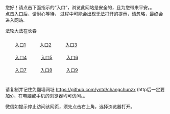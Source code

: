 您好！请点击下面指示的“入口”，浏览此网站是安全的，且为您带来平安。。 <br/>
点击入口后，请耐心等待， 过程中可能会出现无法打开的提示，请忽略，最终会进入网站. </br>

法轮大法在长春<br/>
<div style="padding:10px"><a style="margin:20px" target="_blank" href="https://dkkibr09daiui.cloudfront.net/2Qpsp?shlttquk" id="ccLink1" rel="nofollow">入口1</a> <a target="_blank" style="margin:20px" href="https://d3fnuwcxe3h85d.cloudfront.net/2Qpsp?sgkjn" id="ccLink2" rel="nofollow">入口2</a> <a style="margin:20px" target="_blank" href="https://d1tohk52yih5d9.cloudfront.net/2Qpsp?ofudim" id="ccLink3" rel="nofollow">入口3</a></div>

<div style="padding:10px" ><a style="margin:20px" target="_blank" href="https://dkkibr09daiui.cloudfront.net/2Qpsp?shlttquk" id="ccLink4" rel="nofollow">入口4</a> <a style="margin:20px" href="https://d3fnuwcxe3h85d.cloudfront.net/2Qpsp?sgkjn" target="_blank" id="ccLink5" rel="nofollow">入口5</a> <a style="margin:20px" href="https://d1tohk52yih5d9.cloudfront.net/2Qpsp?ofudim" target="_blank" id="ccLink6" rel="nofollow">入口6</a></div>

<div style="padding:10px"><a style="margin:20px" target="_blank" href="https://dkkibr09daiui.cloudfront.net/2Qpsp?shlttquk" id="ccLink7" rel="nofollow">入口7</a> <a style="margin:20px" href="https://d3fnuwcxe3h85d.cloudfront.net/2Qpsp?sgkjn" target="_blank" id="ccLink8" rel="nofollow">入口8</a> <a style="margin:20px" target="_blank" href="https://d1tohk52yih5d9.cloudfront.net/2Qpsp?ofudim" id="ccLink9" rel="nofollow">入口9</a></div>

<br/>



请复制并记住免翻墙网址 https://github.com/yntd/changchunzx (http后一定要加s)，在电脑或手机的浏览器均可访问。。<br/>

微信如提示停止访问该网页，须先点击右上角，选择浏览器打开。
